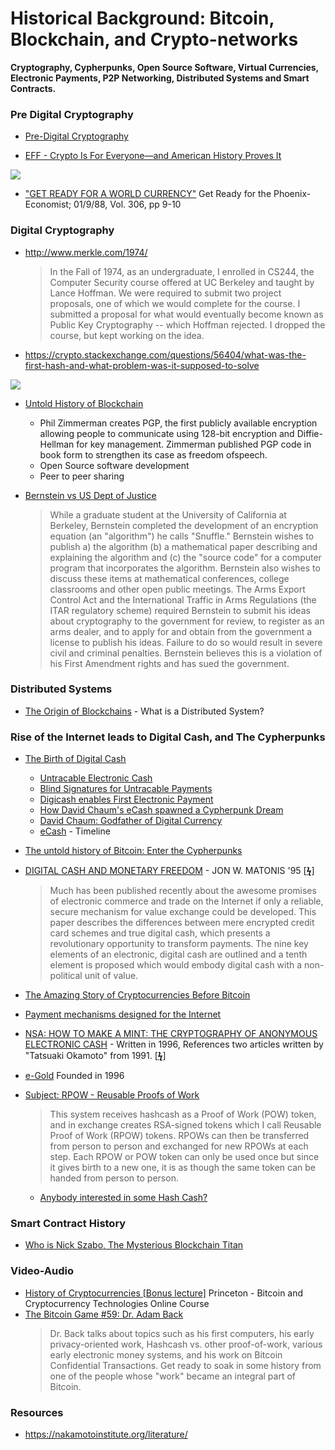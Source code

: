# Historical Background: Bitcoin, Blockchain, and Crypto-networks
**Cryptography, Cypherpunks, Open Source Software, Virtual Currencies, Electronic Payments, P2P Networking, Distributed Systems and Smart Contracts.**

### Pre Digital Cryptography

* [Pre-Digital Cryptography](https://medium.com/@infominer33/pre-digital-cryptography-48ae999f1a00)

* [EFF - Crypto Is For Everyone—and American History Proves It](https://www.eff.org/deeplinks/2015/10/crypto-everyone-and-american-history-proves-it)

![](http://i.imgur.com/RZafVvV.png)
* ["GET READY FOR A WORLD CURRENCY"](http://altcoopsys.org/wp-content/uploads/2017/01/ArticleEconomist1988GetReadyforthePhoenix_001.pdf)
  Get Ready for the Phoenix- Economist; 01/9/88, Vol. 306, pp 9-10

### Digital Cryptography

* http://www.merkle.com/1974/ 
  >In the Fall of 1974, as an undergraduate, I enrolled in CS244, the Computer Security course offered at UC Berkeley and taught by Lance Hoffman. We were required to submit two project proposals, one of which we would complete for the course. I submitted a proposal for what would eventually become known as Public Key Cryptography -- which Hoffman rejected. I dropped the course, but kept working on the idea.

* https://crypto.stackexchange.com/questions/56404/what-was-the-first-hash-and-what-problem-was-it-supposed-to-solve

<a href="https://twitter.com/NickSzabo4/status/1032449901802614784"><img src="http://i.imgur.com/cH9VMNn.png"/></a>


* [Untold History of Blockchain](https://www.linkedin.com/pulse/untold-history-blockchain-petri-basson/)
  - Phil Zimmerman creates PGP, the first publicly available encryption allowing people to communicate using 128-bit encryption and Diffie-Hellman for key management. Zimmerman published PGP code in book form to strengthen its case as freedom ofspeech.
  - Open Source software development
  - Peer to peer sharing


* [Bernstein vs US Dept of Justice](https://www.eff.org/cases/bernstein-v-us-dept-justice)
  >While a graduate student at the University of California at Berkeley, Bernstein completed the development of an encryption equation (an "algorithm") he calls "Snuffle." Bernstein wishes to publish a) the algorithm (b) a mathematical paper describing and explaining the algorithm and (c) the "source code" for a computer program that incorporates the algorithm. Bernstein also wishes to discuss these items at mathematical conferences, college classrooms and other open public meetings. The Arms Export Control Act and the International Traffic in Arms Regulations (the ITAR regulatory scheme) required Bernstein to submit his ideas about cryptography to the government for review, to register as an arms dealer, and to apply for and obtain from the government a license to publish his ideas. Failure to do so would result in severe civil and criminal penalties. Bernstein believes this is a violation of his First Amendment rights and has sued the government.

### Distributed Systems

* [The Origin of Blockchains](https://medium.com/blockchains-an-informal-deep-dive/the-origin-of-blockchains-da6c0c5f52) - What is a Distributed System?

### Rise of the Internet leads to Digital Cash, and The Cypherpunks

* [The Birth of Digital Cash](https://medium.com/blockwhat/82-the-birth-of-digital-cash-ea08b53379d8) 
  * [Untracable Electronic Cash](http://www.alessandromasciadri.com/wise/wp-content/uploads/2018/01/David_Chaum-1982-Electronic_Cash.pdf)
  * [Blind Signatures for Untracable Payments](http://www.hit.bme.hu/~buttyan/courses/BMEVIHIM219/2009/Chaum.BlindSigForPayment.1982.PDF)
  * [Digicash enables First Electronic Payment](https://www.chaum.com/ecash/articles/1994/05-27-94%20-%20World_s%20first%20electronic%20cash%20payment%20over%20computer%20networks.pdf)
  * [How David Chaum's eCash spawned a Cypherpunk Dream](https://bitcoinmagazine.com/articles/genesis-files-how-david-chaums-ecash-spawned-cypherpunk-dream/)
  * [David Chaum: Godfather of Digital Currency](https://blockchaintimes.news/2018/10/19/david-chaum-godfather-of-digital-currency/)
  * [eCash](https://www.chaum.com/ecash/) - Timeline

* [The untold history of Bitcoin: Enter the Cypherpunks](https://medium.com/swlh/the-untold-history-of-bitcoin-enter-the-cypherpunks-f764dee962a1)

* [DIGITAL CASH AND MONETARY FREEDOM](http://citeseerx.ist.psu.edu/viewdoc/download?doi=10.1.1.135.4207&rep=rep1&type=pdf) - JON W. MATONIS '95 [[**ϟ**](http://oz.stern.nyu.edu/fall99/readings/digicash/)]
  >Much has been published recently about the awesome promises of electronic commerce and trade on the Internet if only a reliable, secure mechanism for value exchange could be developed. This paper describes the differences between mere encrypted credit card schemes and true digital cash, which presents a revolutionary opportunity to transform payments. The nine key elements of an electronic, digital cash are outlined and a tenth element is proposed which would embody digital cash with a non- political unit of value.

* [The Amazing Story of Cryptocurrencies Before Bitcoin](https://hackernoon.com/the-amazing-story-of-cryptocurrencies-before-bitcoin-fe1b0e55155b)

* [Payment mechanisms designed for the Internet](http://web.archive.org/web/19961130160745/http://ganges.cs.tcd.ie:80/mepeirce/Project/oninternet.html)

* [NSA: HOW TO MAKE A MINT: THE CRYPTOGRAPHY OF ANONYMOUS ELECTRONIC CASH](http://groups.csail.mit.edu/mac/classes/6.805/articles/money/nsamint/nsamint.htm) - Written in 1996, References two articles written by "Tatsuaki Okamoto" from 1991. [[**ϟ**](https://twitter.com/Thrillmex/status/1061583930724253697)]

* [e-Gold](https://medium.com/blockwhat/96-oncologist-gold-revolution-c08a8dc26880) Founded in 1996

* [Subject: RPOW - Reusable Proofs of Work](https://cryptome.org/rpow.htm)
  >This system receives hashcash as a Proof of Work (POW) token, and in exchange creates RSA-signed tokens which I call Reusable Proof of Work (RPOW) tokens.  RPOWs can then be transferred from person to person and exchanged for new RPOWs at each step.  Each RPOW or POW token can only be used once but since it gives birth to a new one, it is as though the same token can be handed from person to person.
  * [Anybody interested in some Hash Cash?](https://medium.com/blockwhat/97-anybody-interested-in-some-hash-cash-7fd422dc5e79)

### Smart Contract History

* [Who is Nick Szabo, The Mysterious Blockchain Titan](https://unblock.net/nick-szabo/)

### Video-Audio

* [History of Cryptocurrencies [Bonus lecture]](https://www.youtube.com/watch?v=1VYs_zZsorU&t=0s&index=13&list=PLQIX_E46U4XYE5GR6029FpnaX9aBXbt0B)
Princeton - Bitcoin and Cryptocurrency Technologies Online Course
* [The Bitcoin Game #59: Dr. Adam Back](https://letstalkbitcoin.com/blog/post/the-bitcoin-game-59-dr-adam-back)
  >  Dr. Back talks about topics such as his first computers, his early privacy-oriented work, Hashcash vs. other proof-of-work, various early electronic money systems, and his work on Bitcoin Confidential Transactions. Get ready to soak in some history from one of the people whose "work" became an integral part of Bitcoin.
  
### Resources

* https://nakamotoinstitute.org/literature/

